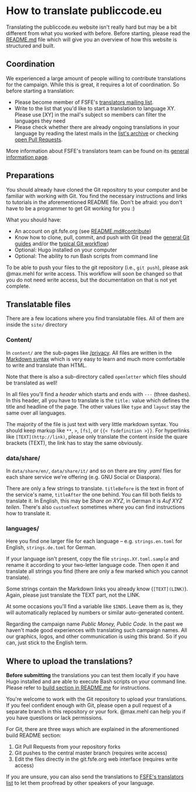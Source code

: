 # How to translate publiccode.eu

Translating the publiccode.eu website isn't really hard but may be a bit
different from what you worked with before. Before starting, please read the
[README.md](https://git.fsfe.org/pmpc/website/src/master/README.md) file which
will give you an overview of how this website is structured and built.

## Coordination

We experienced a large amount of people willing to contribute translations for
the campaign. While this is great, it requires a lot of coordination. So before
starting a translation:

- Please become member of FSFE's [translators mailing
  list](https://lists.fsfe.org/mailman/listinfo/translators).
- Write to the list that you'd like to start a translation to language
  XY. Please use [XY] in the mail's subject so members can filter the
  languages they need
- Please check whether there are already ongoing translations in your
  language by reading the latest mails in the [list's
  archive](https://lists.fsfe.org/mailman/private/translators/) or
  checking [open Pull
  Requests](https://git.fsfe.org/pmpc/website/pulls).

More information about FSFE's translators team can be found on its [general information page](https://fsfe.org/contribute/translators/).

## Preparations

You should already have cloned the Git repository to your computer and be
familiar with working with Git. You find the necessary instructions and links
to tutorials in the aforementioned README file. Don't be afraid: you don't have
to be a programmer to get Git working for you :)

What you should have:

- An account on git.fsfe.org (see [README.md#contribute](https://git.fsfe.org/pmpc/website/src/master/README.md#contribute))
- Know how to clone, pull, commit, and push with Git (read the [general
  Git guides](https://wiki.fsfe.org/TechDocs/Git) and/or the [typical
  Git
  workflow](https://wiki.fsfe.org/TechDocs/Mainpage/Editing#Edit_and_push_files_to_the_website))
- Optional: Hugo installed on your computer
- Optional: The ability to run Bash scripts from command line

To be able to push your files to the git repository (i.e., `git push`), please
ask @max.mehl for write access.  This workflow will soon be changed so that you
do not need write access, but the documentation on that is not yet complete.

## Translatable files

There are a few locations where you find translatable files. All of them are
inside the `site/` directory

### Content/

In `content/` are the sub-pages like [/privacy](https://publiccode.eu/privacy).
All files are written in the [Markdown
syntax](https://en.wikipedia.org/wiki/Markdown) which is very easy to learn and
much more comfortable to write and translate than HTML.

Note that there is also a sub-directory called `openletter` which files should 
be translated as well!

In all files you'll find a *header* which starts and ends with `---` (three
dashes). In this header, all you have to translate is the `title:` value which
defines the title and headline of the page. The other values like `type` and
`layout` stay the same over all languages.

The majority of the file is just text with very little markdown syntax. You
should keep markup like `**`, `>`, `[fs]`, or `{{< fsdefinition >}}`. For
hyperlinks like `[TEXT](http://link)`, please only translate the content inside
the quare brackets (TEXT), the link has to stay the same obviously.

### data/share/

In `data/share/en/`, `data/share/it/` and so on there are tiny *.yaml* files
for each share service we're offering (e.g. GNU Social or Diaspora). 

There are only a few strings to translate. `titleBefore` is the text in front
of the service's name, `titleAfter` the one behind. You can fill both fields to
translate it. In English, this may be *Share on XYZ*, in German it is *Auf XYZ
teilen*. There's also `customText` sometimes where you can find instructions
how to translate it.

### languages/

Here you find one larger file for each language – e.g. `strings.en.toml` for
English, `strings.de.toml` for German.

If your language isn't present, copy the file `strings.XY.toml.sample` and
rename it according to your two-letter language code. Then open it and
translate all strings you find (there are only a few marked which you cannot
translate).

Some strings contain the Markdown links you already know (`[TEXT](LINK)`).
Again, please just translate the TEXT part, not the LINK.

At some occasions you'll find a variable like `$INDS`. Leave them as is, they
will automatically replaced by numbers or similar auto-generated content.

Regarding the campaign name *Public Money, Public Code*. In the past we haven't
made good experiences with translating such campaign names. All our graphics,
logos, and other communication is using this brand. So if you can, just stick
to the English term.


## Where to upload the translations?

**Before submitting** the translations you can test them locally if you
have Hugo installed and are able to execute Bash scripts on your command
line. Please refer to [build section in
README.me](https://git.fsfe.org/pmpc/website/src/master/README.md#build)
for instructions.

You're welcome to work with the Git repository to upload your
translations. If you feel confident enough with Git, please open a pull
request of a separate branch in this repository or your fork. @max.mehl
can help you if you have questions or lack permissions.

For Git, there are three ways which are explained in the aforementioned
build README section:
1. Git Pull Requests from your repository forks 
2. Git pushes to the central master branch (requires write access)
3. Edit the files directly in the git.fsfe.org web interface (requires
   write access)

If you are unsure, you can also send the translations to [FSFE's translators
list](https://lists.fsfe.org/mailman/listinfo/translators) to let them
proofread by other speakers of your language.
